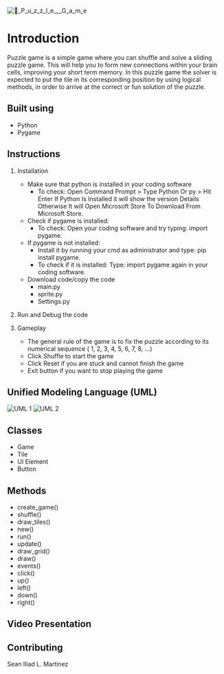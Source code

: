 ![🧩_P_u_z_z_l_e___G_a_m_e](https://user-images.githubusercontent.com/118676134/206903221-89b7d373-9b7f-485d-9d17-6067651bc2bf.png)



# Introduction
Puzzle game is a simple game where you can shuffle and solve a sliding puzzle game. 
This will help you to form new connections within your brain cells, improving your short term memory. 
In this puzzle game the solver is expected to put the tile in its corresponding position by using logical methods, in order to arrive at the correct or fun solution of the puzzle.

## Built using
- Python
- Pygame


## Instructions

1. Installation
   - Make sure that python is installed in your coding software
     - To check: Open Command Prompt > Type Python Or py > Hit Enter If Python Is Installed it will show the version Details Otherwise It will Open Microsoft Store To        Download From Microsoft Store.
   - Check if pygame is installed:
     - To check: Open your coding software and try typing: import pygame.
   - If pygame is not installed:
     - Install it by running your cmd as administrator and type: pip install pygame.
     - To check if it is installed: Type: import pygame again in your coding software.
   - Download code/copy the code 
     - main.py
     - sprite.py
     - Settings.py

2. Run and Debug the code
   
3. Gameplay
   - The general rule of the game is to fix the puzzle according to its numerical sequence ( 1, 2, 3, 4, 5, 6, 7, 8, ...)
   - Click Shuffle to start the game
   - Click Reset if you are stuck and cannot finish the game
   - Exit button if you want to stop playing the game
   
## Unified Modeling Language (UML)
![UML 1](https://user-images.githubusercontent.com/118676134/206919873-80cfd58c-b111-4923-8e92-ceddb4ddb946.jpg)
![UML 2](https://user-images.githubusercontent.com/118676134/206919880-3b650b52-9c73-4f10-ad08-0a926b71bdc1.jpg)



## Classes
- Game
- Tile
- UI Element
- Button

## Methods
- create_game()
- shuffle()
- draw_tiles()
- new()
- run()
- update()
- draw_grid()
- draw()
- events()
- click()
- up()
- left()
- down()
- right()

## Video Presentation


## Contributing
Sean Iliad L. Martinez
  


